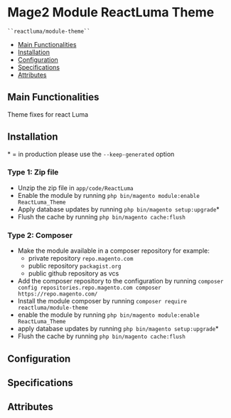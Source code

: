 # Mage2 Module ReactLuma Theme

    ``reactluma/module-theme``

 - [Main Functionalities](#markdown-header-main-functionalities)
 - [Installation](#markdown-header-installation)
 - [Configuration](#markdown-header-configuration)
 - [Specifications](#markdown-header-specifications)
 - [Attributes](#markdown-header-attributes)


## Main Functionalities
Theme fixes for react Luma

## Installation
\* = in production please use the `--keep-generated` option

### Type 1: Zip file

 - Unzip the zip file in `app/code/ReactLuma`
 - Enable the module by running `php bin/magento module:enable ReactLuma_Theme`
 - Apply database updates by running `php bin/magento setup:upgrade`\*
 - Flush the cache by running `php bin/magento cache:flush`

### Type 2: Composer

 - Make the module available in a composer repository for example:
    - private repository `repo.magento.com`
    - public repository `packagist.org`
    - public github repository as vcs
 - Add the composer repository to the configuration by running `composer config repositories.repo.magento.com composer https://repo.magento.com/`
 - Install the module composer by running `composer require reactluma/module-theme`
 - enable the module by running `php bin/magento module:enable ReactLuma_Theme`
 - apply database updates by running `php bin/magento setup:upgrade`\*
 - Flush the cache by running `php bin/magento cache:flush`


## Configuration




## Specifications




## Attributes




